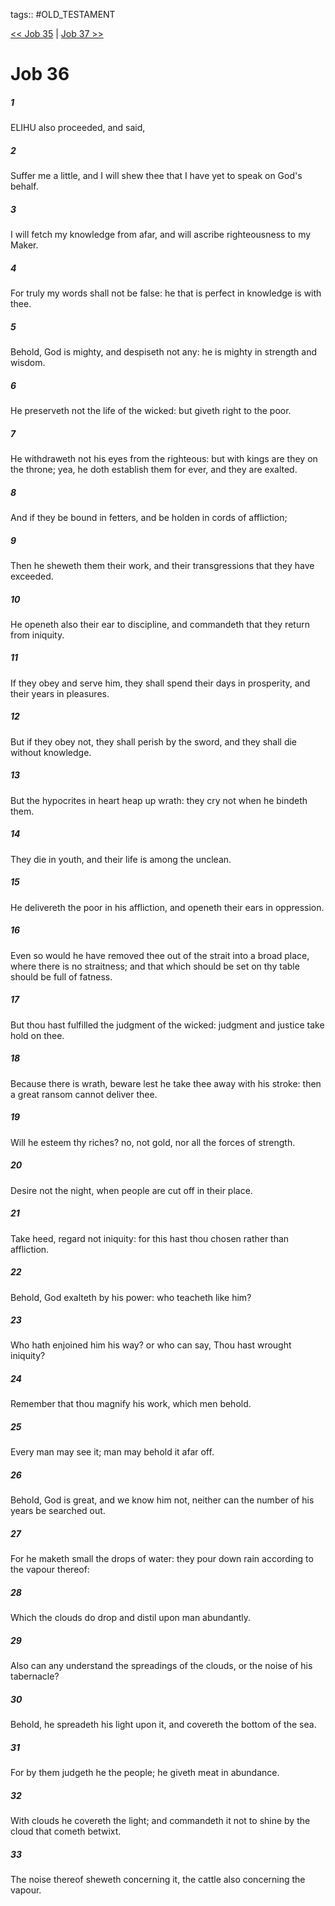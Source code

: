 tags:: #OLD_TESTAMENT

[<< Job 35](OLD_TESTAMENT/18_Job/Job_35.md) | [Job 37 >>](OLD_TESTAMENT/18_Job/Job_37.md)

# Job 36

##### 1

ELIHU also proceeded, and said,

##### 2

Suffer me a little, and I will shew thee that I have yet to speak on God's behalf.

##### 3

I will fetch my knowledge from afar, and will ascribe righteousness to my Maker.

##### 4

For truly my words shall not be false: he that is perfect in knowledge is with thee.

##### 5

Behold, God is mighty, and despiseth not any: he is mighty in strength and wisdom.

##### 6

He preserveth not the life of the wicked: but giveth right to the poor.

##### 7

He withdraweth not his eyes from the righteous: but with kings are they on the throne; yea, he doth establish them for ever, and they are exalted.

##### 8

And if they be bound in fetters, and be holden in cords of affliction;

##### 9

Then he sheweth them their work, and their transgressions that they have exceeded.

##### 10

He openeth also their ear to discipline, and commandeth that they return from iniquity.

##### 11

If they obey and serve him, they shall spend their days in prosperity, and their years in pleasures.

##### 12

But if they obey not, they shall perish by the sword, and they shall die without knowledge.

##### 13

But the hypocrites in heart heap up wrath: they cry not when he bindeth them.

##### 14

They die in youth, and their life is among the unclean.

##### 15

He delivereth the poor in his affliction, and openeth their ears in oppression.

##### 16

Even so would he have removed thee out of the strait into a broad place, where there is no straitness; and that which should be set on thy table should be full of fatness.

##### 17

But thou hast fulfilled the judgment of the wicked: judgment and justice take hold on thee.

##### 18

Because there is wrath, beware lest he take thee away with his stroke: then a great ransom cannot deliver thee.

##### 19

Will he esteem thy riches? no, not gold, nor all the forces of strength.

##### 20

Desire not the night, when people are cut off in their place.

##### 21

Take heed, regard not iniquity: for this hast thou chosen rather than affliction.

##### 22

Behold, God exalteth by his power: who teacheth like him?

##### 23

Who hath enjoined him his way? or who can say, Thou hast wrought iniquity?

##### 24

Remember that thou magnify his work, which men behold.

##### 25

Every man may see it; man may behold it afar off.

##### 26

Behold, God is great, and we know him not, neither can the number of his years be searched out.

##### 27

For he maketh small the drops of water: they pour down rain according to the vapour thereof:

##### 28

Which the clouds do drop and distil upon man abundantly.

##### 29

Also can any understand the spreadings of the clouds, or the noise of his tabernacle?

##### 30

Behold, he spreadeth his light upon it, and covereth the bottom of the sea.

##### 31

For by them judgeth he the people; he giveth meat in abundance.

##### 32

With clouds he covereth the light; and commandeth it not to shine by the cloud that cometh betwixt.

##### 33

The noise thereof sheweth concerning it, the cattle also concerning the vapour.
